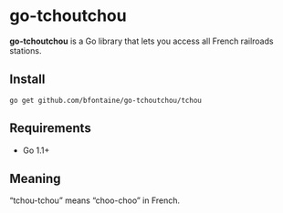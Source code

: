 # go-tchoutchou

**go-tchoutchou** is a Go library that lets you access all French railroads
stations.

## Install

    go get github.com/bfontaine/go-tchoutchou/tchou

## Requirements

* Go 1.1+

## Meaning

“tchou-tchou” means “choo-choo” in French.
